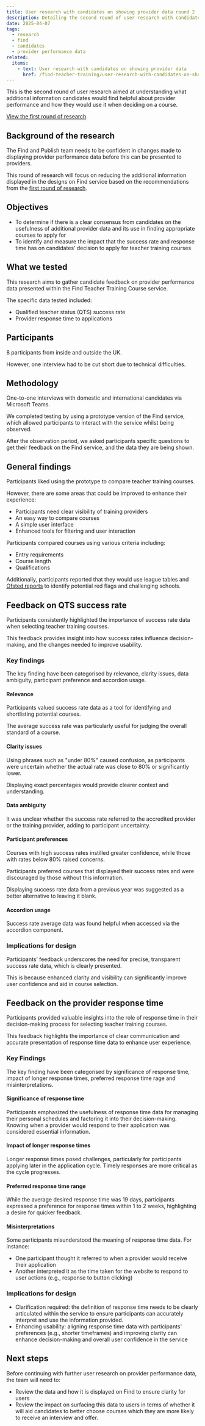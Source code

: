 ```yaml
---
title: User research with candidates on showing provider data round 2
description: Detailing the second round of user research with candidates about showing additional provider data
date: 2025-04-07
tags:
  - research
  - find
  - candidates
  - provider performance data
related:
  items:
    - text: User research with candidates on showing provider data
      href: /find-teacher-training/user-research-with-candidates-on-showing-provider-data/
---
```


This is the second round of user research aimed at understanding what additional information candidates would find helpful about provider performance and how they would use it when deciding on a course.

[View the first round of research](/user-research-with-candidates-on-showing-provider-data/).

## Background of the research

The Find and Publish team needs to be confident in changes made to displaying provider performance data before this can be presented to providers.

This round of research will focus on reducing the additional information displayed in the designs on Find service based on the recommendations from the [first round of research](/find-teacher-training/user-research-with-candidates-on-showing-provider-data/).

## Objectives

- To determine if there is a clear consensus from candidates on the usefulness of additional provider data and its use in finding appropriate courses to apply for
- To identify and measure the impact that the success rate and response time has on candidates’ decision to apply for teacher training courses

## What we tested

This research aims to gather candidate feedback on provider performance data presented within the Find Teacher Training Course service.

The specific data tested included:

- Qualified teacher status (QTS) success rate
- Provider response time to applications

## Participants

8 participants from inside and outside the UK.

However, one interview had to be cut short due to technical difficulties.

## Methodology

One-to-one interviews with domestic and international candidates via Microsoft Teams.

We completed testing by using a prototype version of the Find service, which allowed participants to interact with the service whilst being observed.

After the observation period, we asked participants specific questions to get their feedback on the Find service, and the data they are being shown.

## General findings

Participants liked using the prototype to compare teacher training courses.

However, there are some areas that could be improved to enhance their experience:

- Participants need clear visibility of training providers
- An easy way to compare courses
- A simple user interface
- Enhanced tools for filtering and user interaction

Participants compared courses using various criteria including:

- Entry requirements
- Course length
- Qualifications

Additionally, participants reported that they would use league tables and [Ofsted reports](https://reports.ofsted.gov.uk/) to identify potential red flags and challenging schools.

## Feedback on QTS success rate

Participants consistently highlighted the importance of success rate data when selecting teacher training courses.

This feedback provides insight into how success rates influence decision-making, and the changes needed to improve usability.

### Key findings

The key finding have been categorised by relevance, clarity issues, data ambiguity, participant preference and accordion usage.

#### Relevance

Participants valued success rate data as a tool for identifying and shortlisting potential courses.

The average success rate was particularly useful for judging the overall standard of a course.

#### Clarity issues

Using phrases such as "under 80%" caused confusion, as participants were uncertain whether the actual rate was close to 80% or significantly lower.

Displaying exact percentages would provide clearer context and understanding.

#### Data ambiguity

It was unclear whether the success rate referred to the accredited provider or the training provider, adding to participant uncertainty.

#### Participant preferences

Courses with high success rates instilled greater confidence, while those with rates below 80% raised concerns.

Participants preferred courses that displayed their success rates and were discouraged by those without this information.

Displaying success rate data from a previous year was suggested as a better alternative to leaving it blank.

#### Accordion usage

Success rate average data was found helpful when accessed via the accordion component.

### Implications for design

Participants’ feedback underscores the need for precise, transparent success rate data, which is clearly presented.

This is because enhanced clarity and visibility can significantly improve user confidence and aid in course selection.

## Feedback on the provider response time

Participants provided valuable insights into the role of response time in their decision-making process for selecting teacher training courses.

This feedback highlights the importance of clear communication and accurate presentation of response time data to enhance user experience.

### Key Findings

The key finding have been categorised by significance of response time, impact of longer response times, preferred response time rage and misinterpretations.

#### Significance of response time

Participants emphasized the usefulness of response time data for managing their personal schedules and factoring it into their decision-making. Knowing when a provider would respond to their application was considered essential information.

#### Impact of longer response times

Longer response times posed challenges, particularly for participants applying later in the application cycle. Timely responses are more critical as the cycle progresses.

#### Preferred response time range

While the average desired response time was 19 days, participants expressed a preference for response times within 1 to 2 weeks, highlighting a desire for quicker feedback.

#### Misinterpretations

Some participants misunderstood the meaning of response time data. For instance:

- One participant thought it referred to when a provider would receive their application
- Another interpreted it as the time taken for the website to respond to user actions (e.g., response to button clicking)

### Implications for design

- Clarification required: the definition of response time needs to be clearly articulated within the service to ensure participants can accurately interpret and use the information provided.
- Enhancing usability: aligning response time data with participants' preferences (e.g., shorter timeframes) and improving clarity can enhance decision-making and overall user confidence in the service

## Next steps

Before continuing with further user research on provider performance data, the team will need to:

- Review the data and how it is displayed on Find to ensure clarity for users
- Review the impact on surfacing this data to users in terms of whether it will aid candidates to better choose courses which they are more likely to receive an interview and offer.
